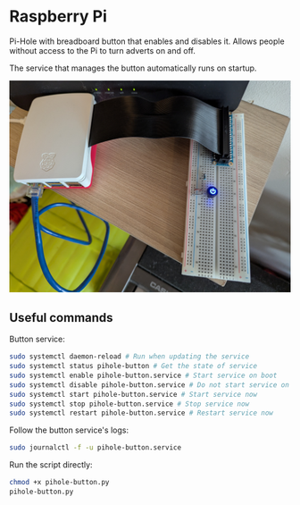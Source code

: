 # Raspberry Pi

Pi-Hole with breadboard button that enables and disables it.
Allows people without access to the Pi to turn adverts on and off.

The service that manages the button automatically runs on startup.

![Pi and Breadboard with Button](./assets/pi-and-breadboard.jpg)

## Useful commands

Button service:

```sh
sudo systemctl daemon-reload # Run when updating the service
sudo systemctl status pihole-button # Get the state of service
sudo systemctl enable pihole-button.service # Start service on boot
sudo systemctl disable pihole-button.service # Do not start service on boot
sudo systemctl start pihole-button.service # Start service now
sudo systemctl stop pihole-button.service # Stop service now
sudo systemctl restart pihole-button.service # Restart service now
```

Follow the button service's logs:

```sh
sudo journalctl -f -u pihole-button.service
```

Run the script directly:

```sh
chmod +x pihole-button.py
pihole-button.py
```
